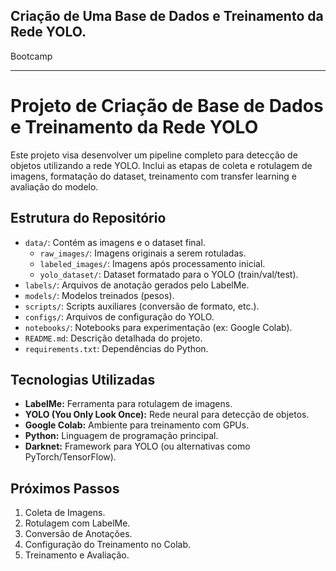 ## Criação de Uma Base de Dados e Treinamento da Rede YOLO.


Bootcamp 

---


# Projeto de Criação de Base de Dados e Treinamento da Rede YOLO

Este projeto visa desenvolver um pipeline completo para detecção de objetos utilizando a rede YOLO. Inclui as etapas de coleta e rotulagem de imagens, formatação do dataset, treinamento com transfer learning e avaliação do modelo.

## Estrutura do Repositório

* `data/`: Contém as imagens e o dataset final.
    * `raw_images/`: Imagens originais a serem rotuladas.
    * `labeled_images/`: Imagens após processamento inicial.
    * `yolo_dataset/`: Dataset formatado para o YOLO (train/val/test).
* `labels/`: Arquivos de anotação gerados pelo LabelMe.
* `models/`: Modelos treinados (pesos).
* `scripts/`: Scripts auxiliares (conversão de formato, etc.).
* `configs/`: Arquivos de configuração do YOLO.
* `notebooks/`: Notebooks para experimentação (ex: Google Colab).
* `README.md`: Descrição detalhada do projeto.
* `requirements.txt`: Dependências do Python.

## Tecnologias Utilizadas

* **LabelMe:** Ferramenta para rotulagem de imagens.
* **YOLO (You Only Look Once):** Rede neural para detecção de objetos.
* **Google Colab:** Ambiente para treinamento com GPUs.
* **Python:** Linguagem de programação principal.
* **Darknet:** Framework para YOLO (ou alternativas como PyTorch/TensorFlow).

## Próximos Passos

1.  Coleta de Imagens.
2.  Rotulagem com LabelMe.
3.  Conversão de Anotações.
4.  Configuração do Treinamento no Colab.
5.  Treinamento e Avaliação.


